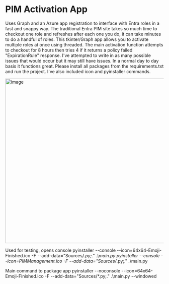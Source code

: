 # PIM Activation App
 Uses Graph and an Azure app registration to interface with Entra roles in a fast and snappy way. The traditional Entra PIM site takes so much time to checkout one role and refreshes after each one you do, it can take minutes to do a handful of roles. This tkinter/Graph app allows you to activate multiple roles at once using threaded. The main activation function attempts to checkout for 8 hours then tries 4 if it returns a policy failed "ExpirationRule" response. I've attempted to write in as many possible issues that would occur but it may still have issues. In a normal day to day basis it functions great. Please install all packages from the requirements.txt and run the project. I've also included icon and pyinstaller commands.

 <img width="994" height="522" alt="image" src="https://github.com/user-attachments/assets/60402205-55c8-4b60-81bd-21de6e37ace8" />

Used for testing, opens console
pyinstaller --console --icon=64x64-Emoji-Finished.ico -F --add-data="Sources/*.py;." .\main.py
pyinstaller --console --icon=PIMManagement.ico -F --add-data="Sources/*.py;." .\main.py

Main command to package app
pyinstaller --noconsole --icon=64x64-Emoji-Finished.ico -F --add-data="Sources/*.py;." .\main.py --windowed
